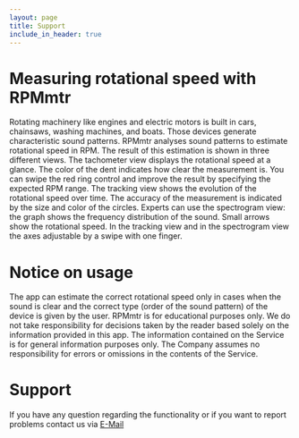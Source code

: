```yaml
---
layout: page
title: Support
include_in_header: true
---
```


# Measuring rotational speed with RPMmtr
Rotating machinery like engines and electric motors is built in cars, chainsaws, washing machines, and boats.
Those devices generate characteristic sound patterns. RPMmtr analyses sound patterns to estimate rotational speed in RPM.
The result of this estimation is shown in three different views. The tachometer view displays the rotational speed at a glance.
The color of the dent indicates how clear the measurement is. You can swipe the red ring control and improve the result by specifying the expected RPM range.
The tracking view shows the evolution of the rotational speed over time. The accuracy of the measurement is indicated by the size and color of the circles.
Experts can use the spectrogram view: the graph shows the frequency distribution of the sound. Small arrows show the rotational speed.
In the tracking view and in the spectrogram view the axes adjustable by a swipe with one finger.

# Notice on usage
The app can estimate the correct rotational speed only in cases when the sound is clear and the correct type (order of the sound pattern) of the device is given by the user.
RPMmtr is for educational purposes only. We do not take responsibility for decisions taken by the reader based solely on the information provided in this app. The information contained on the Service is for general information purposes
only. The Company assumes no responsibility for errors or omissions in the contents
of the Service.

# Support
If you have any question regarding the functionality or if you want to report problems contact us via [E-Mail](mailto:namosdynamic@gmail.com?subject=[Support_Request])

